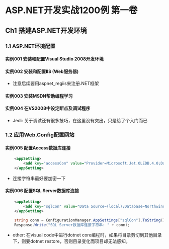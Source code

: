 # ASP.NET开发实战1200例 第一卷

## Ch1 搭建ASP.NET开发环境

### 1.1 ASP.NET环境配置

#### 实例001 安装和配置Visual Studio 2008开发环境

#### 实例002 安装和配置IIS (Web服务器)

* 注意后续要用aspnet_regiis来注册.NET框架

#### 实例003 安装MSDN帮助编程学习

#### 实例004 在VS2008中设定断点及调试程序

* Jedi: 关于调试还有很多技巧，在这里没有突出，只是给了个入门而已

### 1.2 应用Web.Config配置网站

#### 实例005 配置Access数据库连接

```xml
    <appSetting>
        <add key="accessCon" value="Provider=Microsoft.Jet.OLEDB.4.0;Data Source=|DataDirectory|db_acess.mdb"/>
    </appSetting>
```

* 连接字符串最好要加密一下

#### 实例006 配置SQL Server数据库连接

```xml
    <appSetting>
        <add key="sqlCon" value="Data Source=(local);Database=Northwind;Uid=sa;Pwd="/>
    </appSetting>
```

```c#
    string conn = ConfigurationManager.AppSettings["sqlCon"].ToString();
    Response.Write("SQL Server数据库连接字符串: " + conn);
```

* other: 在visual code中进行dotnet core编程时，如果将目录剪切到其他目录下，则要dotnet restore，否则目录变化而项目却无法感知。

